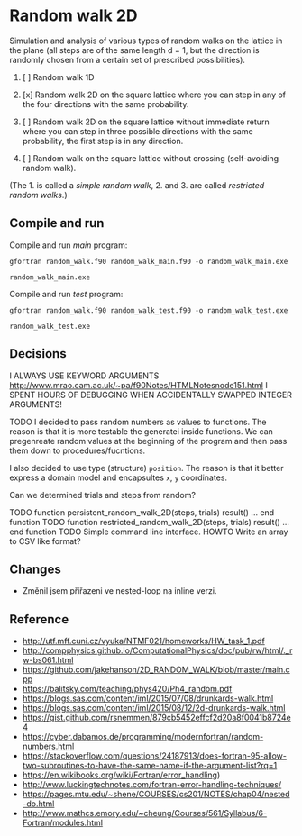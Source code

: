 # Random walk 2D

Simulation and analysis of various types of random walks on the lattice in the plane (all steps are
of the same length d = 1, but the direction is randomly chosen from a certain set of prescribed
possibilities).

1. [ ] Random walk 1D

1. [x] Random walk 2D on the square lattice where you can step in any of the four directions with the same probability.

2. [ ] Random walk 2D on the square lattice without immediate return where you can step in three possible directions with the same probability,
      the first step is in any direction.

3. [ ] Random walk on the square lattice without crossing (self-avoiding random walk).

(The 1. is called a *simple random walk*, 2. and 3. are called *restricted random walks*.)

## Compile and run

Compile and run *main* program:

```shell
gfortran random_walk.f90 random_walk_main.f90 -o random_walk_main.exe

random_walk_main.exe
```

Compile and run *test* program:

```shell
gfortran random_walk.f90 random_walk_test.f90 -o random_walk_test.exe

random_walk_test.exe
```

## Decisions

I ALWAYS USE KEYWORD ARGUMENTS http://www.mrao.cam.ac.uk/~pa/f90Notes/HTMLNotesnode151.html
I SPENT HOURS OF DEBUGGING WHEN ACCIDENTALLY SWAPPED INTEGER ARGUMENTS!

TODO I decided to pass random numbers as values to functions.
The reason is that it is more testable the generatei inside functions.
We can pregenreate random values
at the beginning of the program and then pass them down to procedures/fucntions.

I also decided to use type (structure) `position`.
The reason is that it better express a domain model and encapsultes `x`, `y` coordinates.

Can we determined trials and steps from random?

TODO function persistent_random_walk_2D(steps, trials) result() ... end function
TODO function restricted_random_walk_2D(steps, trials) result() ... end function
TODO Simple command line interface.
HOWTO Write an array to CSV like format?

## Changes

- Změnil jsem přiřazeni ve nested-loop na inline verzi.

## Reference

- http://utf.mff.cuni.cz/vyuka/NTMF021/homeworks/HW_task_1.pdf
- http://compphysics.github.io/ComputationalPhysics/doc/pub/rw/html/._rw-bs061.html
- https://github.com/jakehanson/2D_RANDOM_WALK/blob/master/main.cpp
- https://balitsky.com/teaching/phys420/Ph4_random.pdf
- https://blogs.sas.com/content/iml/2015/07/08/drunkards-walk.html
- https://blogs.sas.com/content/iml/2015/08/12/2d-drunkards-walk.html
- https://gist.github.com/rsnemmen/879cb5452effcf2d20a8f0041b8724e4
- https://cyber.dabamos.de/programming/modernfortran/random-numbers.html
- https://stackoverflow.com/questions/24187913/does-fortran-95-allow-two-subroutines-to-have-the-same-name-if-the-argument-list?rq=1
- https://en.wikibooks.org/wiki/Fortran/error_handling)
- http://www.luckingtechnotes.com/fortran-error-handling-techniques/
- https://pages.mtu.edu/~shene/COURSES/cs201/NOTES/chap04/nested-do.html
- http://www.mathcs.emory.edu/~cheung/Courses/561/Syllabus/6-Fortran/modules.html
